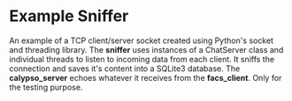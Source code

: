 # Example Sniffer

An example of a TCP client/server socket created using Python's socket and threading library. 
The **sniffer** uses instances of a ChatServer class and individual threads to listen to incoming data from each client. 
It sniffs the connection and saves it's content into a SQLite3 database.
The **calypso_server** echoes whatever it receives from the **facs_client**. Only for the testing purpose.
